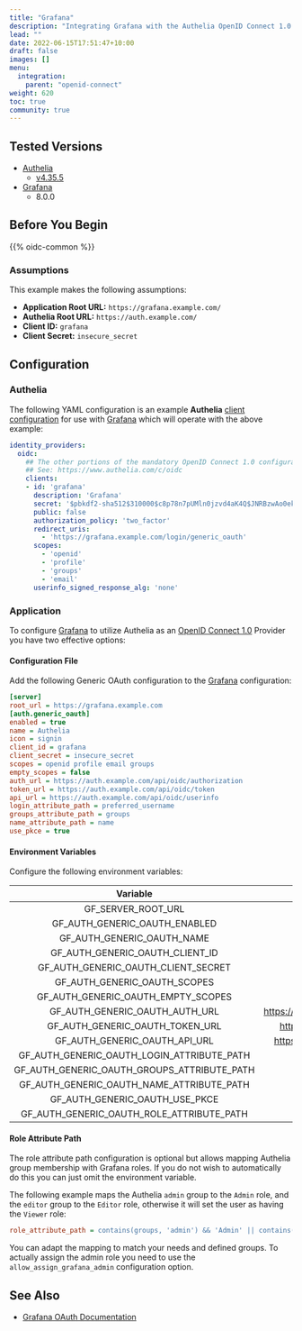 ```yaml
---
title: "Grafana"
description: "Integrating Grafana with the Authelia OpenID Connect 1.0 Provider."
lead: ""
date: 2022-06-15T17:51:47+10:00
draft: false
images: []
menu:
  integration:
    parent: "openid-connect"
weight: 620
toc: true
community: true
---
```


## Tested Versions

* [Authelia]
  * [v4.35.5](https://github.com/authelia/authelia/releases/tag/v4.35.5)
* [Grafana]
  * 8.0.0

## Before You Begin

{{% oidc-common %}}

### Assumptions

This example makes the following assumptions:

* __Application Root URL:__ `https://grafana.example.com/`
* __Authelia Root URL:__ `https://auth.example.com/`
* __Client ID:__ `grafana`
* __Client Secret:__ `insecure_secret`

## Configuration

### Authelia

The following YAML configuration is an example __Authelia__
[client configuration](../../../configuration/identity-providers/openid-connect/clients.md) for use with [Grafana]
which will operate with the above example:

```yaml
identity_providers:
  oidc:
    ## The other portions of the mandatory OpenID Connect 1.0 configuration go here.
    ## See: https://www.authelia.com/c/oidc
    clients:
    - id: 'grafana'
      description: 'Grafana'
      secret: '$pbkdf2-sha512$310000$c8p78n7pUMln0jzvd4aK4Q$JNRBzwAo0ek5qKn50cFzzvE9RXV88h1wJn5KGiHrD0YKtZaR/nCb2CJPOsKaPK0hjf.9yHxzQGZziziccp6Yng'  # The digest of 'insecure_secret'.
      public: false
      authorization_policy: 'two_factor'
      redirect_uris:
        - 'https://grafana.example.com/login/generic_oauth'
      scopes:
        - 'openid'
        - 'profile'
        - 'groups'
        - 'email'
      userinfo_signed_response_alg: 'none'
```

### Application

To configure [Grafana] to utilize Authelia as an [OpenID Connect 1.0] Provider you have two effective options:

#### Configuration File

Add the following Generic OAuth configuration to the [Grafana] configuration:

```ini
[server]
root_url = https://grafana.example.com
[auth.generic_oauth]
enabled = true
name = Authelia
icon = signin
client_id = grafana
client_secret = insecure_secret
scopes = openid profile email groups
empty_scopes = false
auth_url = https://auth.example.com/api/oidc/authorization
token_url = https://auth.example.com/api/oidc/token
api_url = https://auth.example.com/api/oidc/userinfo
login_attribute_path = preferred_username
groups_attribute_path = groups
name_attribute_path = name
use_pkce = true
```

#### Environment Variables

Configure the following environment variables:

|                  Variable                   |                      Value                      |
|:-------------------------------------------:|:-----------------------------------------------:|
|             GF_SERVER_ROOT_URL              |           https://grafana.example.com           |
|        GF_AUTH_GENERIC_OAUTH_ENABLED        |                      true                       |
|         GF_AUTH_GENERIC_OAUTH_NAME          |                    Authelia                     |
|       GF_AUTH_GENERIC_OAUTH_CLIENT_ID       |                     grafana                     |
|     GF_AUTH_GENERIC_OAUTH_CLIENT_SECRET     |                 insecure_secret                 |
|        GF_AUTH_GENERIC_OAUTH_SCOPES         |           openid profile email groups           |
|     GF_AUTH_GENERIC_OAUTH_EMPTY_SCOPES      |                      false                      |
|       GF_AUTH_GENERIC_OAUTH_AUTH_URL        | https://auth.example.com/api/oidc/authorization |
|       GF_AUTH_GENERIC_OAUTH_TOKEN_URL       |     https://auth.example.com/api/oidc/token     |
|        GF_AUTH_GENERIC_OAUTH_API_URL        |   https://auth.example.com/api/oidc/userinfo    |
| GF_AUTH_GENERIC_OAUTH_LOGIN_ATTRIBUTE_PATH  |               preferred_username                |
| GF_AUTH_GENERIC_OAUTH_GROUPS_ATTRIBUTE_PATH |                     groups                      |
|  GF_AUTH_GENERIC_OAUTH_NAME_ATTRIBUTE_PATH  |                      name                       |
|       GF_AUTH_GENERIC_OAUTH_USE_PKCE        |                      true                       |
| GF_AUTH_GENERIC_OAUTH_ROLE_ATTRIBUTE_PATH  |            See [Role Attribute Path]            |

[Role Attribute Path]: #role-attribute-path

#### Role Attribute Path

The role attribute path configuration is optional but allows mapping Authelia group membership with Grafana roles. If you do not wish to automatically do this you can just omit the environment variable.

The following example maps the Authelia `admin` group to the `Admin` role, and the `editor` group to the `Editor` role, otherwise it will set the user as having the `Viewer` role:

```ini
role_attribute_path = contains(groups, 'admin') && 'Admin' || contains(groups, 'editor') && 'Editor' || 'Viewer'
```

You can adapt the mapping to match your needs and defined groups. To actually assign the admin role you need to use the ``allow_assign_grafana_admin`` configuration option.

## See Also

* [Grafana OAuth Documentation](https://grafana.com/docs/grafana/latest/auth/generic-oauth/)

[Authelia]: https://www.authelia.com
[Grafana]: https://grafana.com/
[OpenID Connect 1.0]: ../../openid-connect/introduction.md

